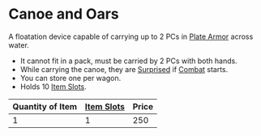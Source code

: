 # Canoe and Oars
A floatation device capable of carrying up to 2 PCs in [Plate Armor](../../Armors/Mundane%20Armors/Plate%20Armor.md) across water.
- It cannot fit in a pack, must be carried by 2 PCs with both hands.
- While carrying the canoe, they are [Surprised](../../../../../Conditions/Surprised.md) if [Combat](../../../../../Game%20Procedures/Combat.md) starts.
- You can store one per wagon.
- Holds 10 [Item Slots](../../../../../Player%20Characters/Derived%20Statistics/Item%20Slots.md).

| Quantity of Item | [Item Slots](../../../../../Player%20Characters/Derived%20Statistics/Item%20Slots.md) | Price |
| ---------------- | ------------------------------------------------------------------------------------- | ----- |
| 1                | 1                                                                                     | 250   |
